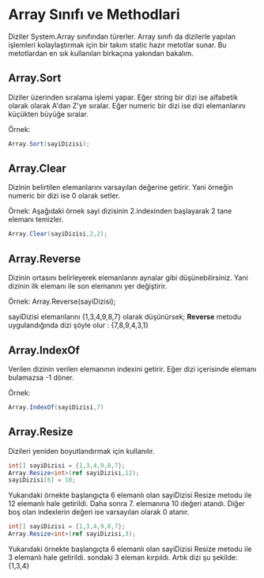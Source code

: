 # Array Sınıfı ve Methodlari
Diziler System.Array sınıfından türerler. Array sınıfı da dizilerle yapılan işlemleri kolaylaştırmak için bir takım static hazır metotlar sunar. Bu metotlardan en sık kullanılan birkaçına yakından bakalım.

## Array.Sort
Diziler üzerinden sıralama işlemi yapar. Eğer string bir dizi ise alfabetik olarak olarak A'dan Z'ye sıralar. Eğer numeric bir dizi ise dizi elemanlarını küçükten büyüğe sıralar.

Örnek:
``` csharp
Array.Sort(sayiDizisi);
```
## Array.Clear
Dizinin belirtilen elemanlarını varsayılan değerine getirir. Yani örneğin numeric bir dizi ise 0 olarak setler.

Örnek: Aşağıdaki örnek sayi dizisinin 2.indexinden başlayarak 2 tane elemanı temizler.
``` csharp
Array.Clear(sayiDizisi,2,2);
```
## Array.Reverse
Dizinin ortasını belirleyerek elemanlarını aynalar gibi düşünebilirsiniz. Yani dizinin ilk elemanı ile son elemanını yer değiştirir.

Örnek: Array.Reverse(sayiDizisi);

sayiDizisi elemanlarını {1,3,4,9,8,7} olarak düşünürsek; **Reverse** metodu uygulandığında dizi şöyle olur : {7,8,9,4,3,1}

## Array.IndexOf
Verilen dizinin verilen elemanının indexini getirir. Eğer dizi içerisinde elemanı bulamazsa -1 döner.

Örnek:
``` csharp
Array.IndexOf(sayiDizisi,7)
```
## Array.Resize
Dizileri yeniden boyutlandırmak için kullanılır.
``` csharp
int[] sayiDizisi = {1,3,4,9,8,7};
Array.Resize<int>(ref sayiDizisi,12);
sayiDizisi[6] = 10;
```
Yukarıdaki örnekte başlangıçta 6 elemanlı olan sayiDizisi Resize metodu ile 12 elemanlı hale getirildi. Daha sonra 7. elemanına 10 değeri atandı. Diğer boş olan indexlerin değeri ise varsayılan olarak 0 atanır.
``` csharp
int[] sayiDizisi = {1,3,4,9,8,7};
Array.Resize<int>(ref sayiDizisi,3);
```
Yukarıdaki örnekte başlangıçta 6 elemanlı olan sayiDizisi Resize metodu ile 3 elemanlı hale getirildi. sondaki 3 eleman kırpıldı. Artık dizi şu şekilde: {1,3,4}
